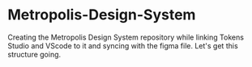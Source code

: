 # Metropolis-Design-System
Creating the Metropolis Design System repository while linking Tokens Studio and VScode to it and syncing with the figma file. Let's get this structure going.
